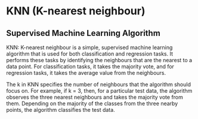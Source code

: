 # KNN (K-nearest neighbour)
## Supervised Machine Learning Algorithm


KNN: K-nearest neighbour is a simple, supervised machine learning algorithm that is used for both classification and regression tasks. It performs these tasks by identifying the neighbours that are the nearest to a data point. For classification tasks, it takes the majority vote, and for regression tasks, it takes the average value from the neighbours. 

 

The k in KNN specifies the number of neighbours that the algorithm should focus on. For example, if k = 3, then, for a particular test data, the algorithm observes the three nearest neighbours and takes the majority vote from them. Depending on the majority of the classes from the three nearby points, the algorithm classifies the test data.
